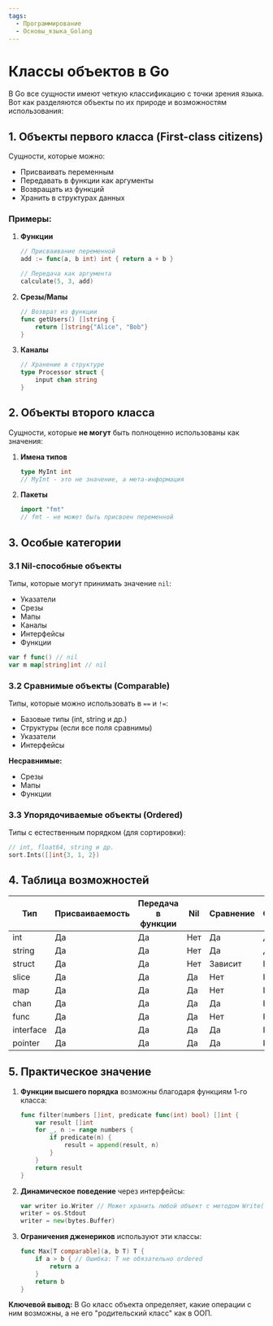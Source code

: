 ```yaml
---
tags:
  - Программирование
  - Основы_языка_Golang
---
```

# **Классы объектов в Go**

В Go все сущности имеют четкую классификацию с точки зрения языка. Вот как разделяются объекты по их природе и возможностям использования:

## **1. Объекты первого класса (First-class citizens)**
Сущности, которые можно:
- Присваивать переменным
- Передавать в функции как аргументы
- Возвращать из функций
- Хранить в структурах данных

### **Примеры:**
1. **Функции**
   ```go
   // Присваивание переменной
   add := func(a, b int) int { return a + b }
   
   // Передача как аргумента
   calculate(5, 3, add)
   ```

2. **Срезы/Мапы**
   ```go
   // Возврат из функции
   func getUsers() []string {
       return []string{"Alice", "Bob"}
   }
   ```

3. **Каналы**
   ```go
   // Хранение в структуре
   type Processor struct {
       input chan string
   }
   ```

## **2. Объекты второго класса**
Сущности, которые **не могут** быть полноценно использованы как значения:

1. **Имена типов**
   ```go
   type MyInt int
   // MyInt - это не значение, а мета-информация
   ```

2. **Пакеты**
   ```go
   import "fmt"
   // fmt - не может быть присвоен переменной
   ```

## **3. Особые категории**

### **3.1 Nil-способные объекты**
Типы, которые могут принимать значение `nil`:
- Указатели
- Срезы
- Мапы
- Каналы
- Интерфейсы
- Функции

```go
var f func() // nil
var m map[string]int // nil
```

### **3.2 Сравнимые объекты (Comparable)**
Типы, которые можно использовать в `==` и `!=`:
- Базовые типы (int, string и др.)
- Структуры (если все поля сравнимы)
- Указатели
- Интерфейсы

**Несравнимые:**
- Срезы
- Мапы
- Функции

### **3.3 Упорядочиваемые объекты (Ordered)**
Типы с естественным порядком (для сортировки):
```go
// int, float64, string и др.
sort.Ints([]int{3, 1, 2})
```

## **4. Таблица возможностей**

| Тип            | Присваиваемость | Передача в функции | Nil | Сравнение | Сортировка |
|----------------|-----------------|--------------------|-----|-----------|------------|
| int            | Да              | Да                 | Нет | Да        | Да         |
| string         | Да              | Да                 | Нет | Да        | Да         |
| struct         | Да              | Да                 | Нет | Зависит   | Нет        |
| slice          | Да              | Да                 | Да  | Нет       | Нет        |
| map            | Да              | Да                 | Да  | Нет       | Нет        |
| chan           | Да              | Да                 | Да  | Да        | Нет        |
| func           | Да              | Да                 | Да  | Нет       | Нет        |
| interface      | Да              | Да                 | Да  | Да        | Нет        |
| pointer        | Да              | Да                 | Да  | Да        | Нет        |

## **5. Практическое значение**
1. **Функции высшего порядка** возможны благодаря функциям 1-го класса:
   ```go
   func filter(numbers []int, predicate func(int) bool) []int {
       var result []int
       for _, n := range numbers {
           if predicate(n) {
               result = append(result, n)
           }
       }
       return result
   }
   ```

2. **Динамическое поведение** через интерфейсы:
   ```go
   var writer io.Writer // Может хранить любой объект с методом Write()
   writer = os.Stdout
   writer = new(bytes.Buffer)
   ```

3. **Ограничения дженериков** используют эти классы:
   ```go
   func Max[T comparable](a, b T) T {
       if a > b { // Ошибка: T не обязательно ordered
           return a
       }
       return b
   }
   ```

**Ключевой вывод:** В Go класс объекта определяет, какие операции с ним возможны, а не его "родительский класс" как в ООП.